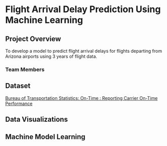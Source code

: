 # Flight Arrival Delay Prediction Using Machine Learning

## Project Overview
To develop a model to predict flight arrival delays for flights departing from Arizona airports using 3 years of flight data. 

### Team Members

## Dataset
[Bureau of Transportation Statistics: On-Time : Reporting Carrier On-Time Performance](https://www.transtats.bts.gov/DL_SelectFields.aspx?gnoyr_VQ=FGJ&QO_fu146_anzr=b0-gvzr)

## Data Visualizations

## Machine Model Learning

## 

